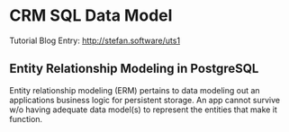 # CRM SQL Data Model
Tutorial Blog Entry: http://stefan.software/uts1

## Entity Relationship Modeling in PostgreSQL

Entity relationship modeling (ERM) pertains to data modeling out an applications business logic for persistent storage. An app cannot survive w/o having adequate data model(s) to represent the entities that make it function.
